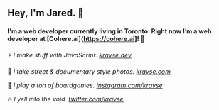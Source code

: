 ## Hey, I'm Jared. 👋 

#### I'm a web developer currently living in Toronto. Right now I’m a web developer at [Cohere.ai](https://cohere.ai]! 🐻 

⚡ _I make stuff with JavaScript. [kravse.dev](https://www.kravse.dev)_

📸 _I take street & documentary style photos. [kravse.com](https://www.kravse.com)_

🎲 _I play a ton of boardgames. [instagram.com/kravse](https://www.instagram.com/kravse)_

🔥 _I yell into the void. [twitter.com/kravse](https://www.twitter.com/kravse)_ 

